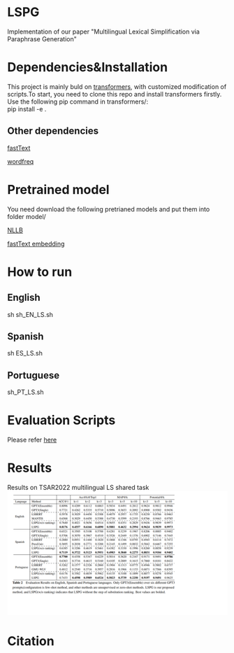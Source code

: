 # LSPG
Implementation of our paper "Multilingual Lexical Simplification via Paraphrase
Generation"

# Dependencies&Installation
This project is mainly buld on [transformers](https://github.com/huggingface/transformers/tree/v4.20-release), with customized modification of scripts.To start, you need to clone this repo and install transformers firstly. Use the following pip command in transformers/:  
pip install -e . 
## Other dependencies
[fastText](https://github.com/facebookresearch/fastText)  

[wordfreq](https://github.com/rspeer/wordfreq)  


# Pretrained model
You need download the following pretrianed models and put them into folder model/  

[NLLB](https://huggingface.co/facebook/nllb-200-3.3B)  

[fastText embedding](https://fasttext.cc/docs/en/crawl-vectors.html)  

# How to run
## English
sh sh_EN_LS.sh  

## Spanish
sh ES_LS.sh  

## Portuguese
sh_PT_LS.sh  

# Evaluation Scripts
Please refer [here](https://github.com/LaSTUS-TALN-UPF/TSAR-2022-Shared-Task)

# Results
Results on TSAR2022 multilingual LS shared task
![](PGLS.png)

# Citation
<!-- Please cite as: -->
